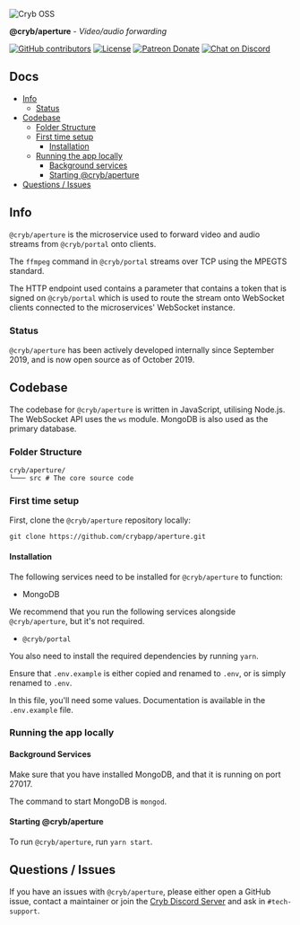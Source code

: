 ![Cryb OSS](.github/cryb.png "Cryb OSS Logo")

**@cryb/aperture** - _Video/audio forwarding_

[![GitHub contributors](https://img.shields.io/github/contributors/crybapp/aperture)](https://github.com/crybapp/aperture/graphs/contributors) [![License](https://img.shields.io/github/license/crybapp/aperture)](https://github.com/crybapp/aperture/blob/master/LICENSE) [![Patreon Donate](https://img.shields.io/badge/donate-Patreon-red.svg)](https://patreon.com/cryb) [![Chat on Discord](https://discord.com/api/guilds/594942455749672983/widget.png)](https://discord.gg/xdhEgD5)

## Docs

* [Info](#info)
  * [Status](#status)
* [Codebase](#codebase)
  * [Folder Structure](#folder-structure)
  * [First time setup](#first-time-setup)
    * [Installation](#installation)
  * [Running the app locally](#running-the-app-locally)
    * [Background services](#background-services)
    * [Starting @cryb/aperture](#starting-@cryb/aperture)
* [Questions / Issues](#questions--issues)

## Info

`@cryb/aperture` is the microservice used to forward video and audio streams from `@cryb/portal` onto clients.

The `ffmpeg` command in `@cryb/portal` streams over TCP using the MPEGTS standard.

The HTTP endpoint used contains a parameter that contains a token that is signed on `@cryb/portal`
which is used to route the stream onto WebSocket clients connected to the microservices' WebSocket instance.

### Status

`@cryb/aperture` has been actively developed internally since September 2019, and is now open source as of October 2019.

## Codebase

The codebase for `@cryb/aperture` is written in JavaScript, utilising Node.js. The WebSocket API uses the `ws` module. MongoDB is also used as the primary database.

### Folder Structure

```
cryb/aperture/
└─── src # The core source code
```

### First time setup

First, clone the `@cryb/aperture` repository locally:

```
git clone https://github.com/crybapp/aperture.git
```

#### Installation

The following services need to be installed for `@cryb/aperture` to function:

* MongoDB

We recommend that you run the following services alongside `@cryb/aperture`, but it's not required.

* `@cryb/portal`

You also need to install the required dependencies by running `yarn`.

Ensure that `.env.example` is either copied and renamed to `.env`, or is simply renamed to `.env`.

In this file, you'll need some values. Documentation is available in the `.env.example` file.

### Running the app locally

#### Background Services

Make sure that you have installed MongoDB, and that it is running on port 27017.

The command to start MongoDB is `mongod`.

#### Starting @cryb/aperture

To run `@cryb/aperture`, run `yarn start`.

## Questions / Issues

If you have an issues with `@cryb/aperture`, please either open a GitHub issue, contact a maintainer or join the [Cryb Discord Server](https://discord.gg/xdhEgD5) and ask in `#tech-support`.

